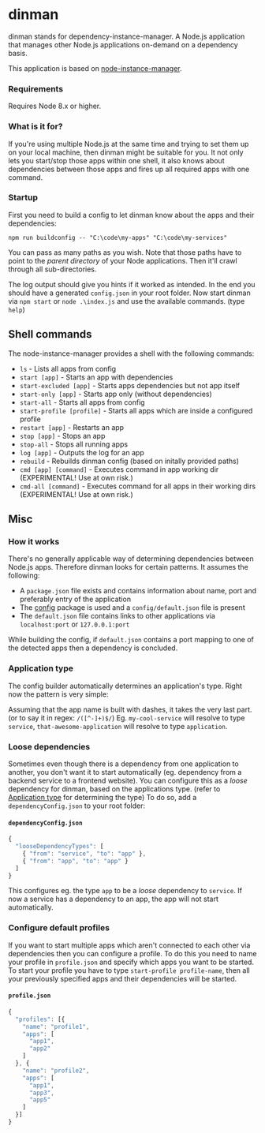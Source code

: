 # dinman
dinman stands for dependency-instance-manager. A Node.js application that manages other Node.js applications on-demand on a dependency basis.

This application is based on [node-instance-manager](https://github.com/kihenkel/node-instance-manager "node-instance-manager").

### Requirements
Requires Node 8.x or higher.

### What is it for?
If you're using multiple Node.js at the same time and trying to set them up on your local machine, then dinman might be suitable for you.
It not only lets you start/stop those apps within one shell, it also knows about dependencies between those apps and fires up all required apps with one command.

### Startup
First you need to build a config to let dinman know about the apps and their dependencies:

`npm run buildconfig -- "C:\code\my-apps" "C:\code\my-services"`

You can pass as many paths as you wish. Note that those paths have to point to the *parent directory* of your Node applications. Then it'll crawl through all sub-directories.

The log output should give you hints if it worked as intended. In the end you should have a generated `config.json` in your root folder.
Now start dinman via `npm start` or `node .\index.js` and use the available commands. (type `help`)

## Shell commands
The node-instance-manager provides a shell with the following commands:
- `ls` - Lists all apps from config
- `start [app]` - Starts an app with dependencies
- `start-excluded [app]` - Starts apps dependencies but not app itself
- `start-only [app]` - Starts app only (without dependencies)
- `start-all` - Starts all apps from config
- `start-profile [profile]` - Starts all apps which are inside a configured profile
- `restart [app]` - Restarts an app
- `stop [app]` - Stops an app
- `stop-all` - Stops all running apps
- `log [app]` - Outputs the log for an app
- `rebuild` - Rebuilds dinman config (based on initally provided paths)
- `cmd [app] [command]` - Executes command in app working dir (EXPERIMENTAL! Use at own risk.)
- `cmd-all [command]` - Executes command for all apps in their working dirs (EXPERIMENTAL! Use at own risk.)

## Misc
### How it works
There's no generally applicable way of determining dependencies between Node.js apps. Therefore dinman looks for certain patterns. It assumes the following:
* A `package.json` file exists and contains information about name, port and preferably entry of the application
* The [config](https://www.npmjs.com/package/config) package is used and a `config/default.json` file is present
* The `default.json` file contains links to other applications via `localhost:port` or `127.0.0.1:port`

While building the config, if `default.json` contains a port mapping to one of the detected apps then a dependency is concluded.

### Application type
The config builder automatically determines an application's type. Right now the pattern is very simple:

Assuming that the app name is built with dashes, it takes the very last part. (or to say it in regex: `/([^-]+)$/`) Eg. `my-cool-service` will resolve to type `service`, `that-awesome-application` will resolve to type `application`.

### Loose dependencies
Sometimes even though there is a dependency from one application to another, you don't want it to start automatically (eg. dependency from a backend service to a frontend website).
You can configure this as a *loose* dependency for dinman, based on the applications type. (refer to [Application type](#application-type) for determining the type)
To do so, add a `dependencyConfig.json` to your root folder:

#### `dependencyConfig.json`
```javascript
{
  "looseDependencyTypes": [
    { "from": "service", "to": "app" },
    { "from": "app", "to": "app" }
  ]
}
```

This configures eg. the type `app` to be a *loose* dependency to `service`. If now a service has a dependency to an app, the app will not start automatically.

### Configure default profiles
If you want to start multiple apps which aren't connected to each other via dependencies then you can configure a profile. 
To do this you need to name your profile in `profile.json` and specify which apps you want to be started.
To start your profile you have to type `start-profile profile-name`, then all your previously specified apps and their dependencies will be started.

#### `profile.json`
```javascript
{
  "profiles": [{
    "name": "profile1",
    "apps": [
      "app1",
      "app2"
    ]
  }, {
    "name": "profile2",
    "apps": [
      "app1",
      "app3",
      "app5"
    ]
  }]
}
```